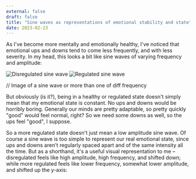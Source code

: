 ```yaml
---
external: false
draft: false
title: "Sine waves as representations of emotional stability and state"
date: 2023-02-23
---
```


As I've become more mentally and emotionally healthy, I've noticed that emotional ups and downs tend to come less frequently, and with less severity. In my head, this looks a bit like sine waves of varying frequency and amplitude:

![Disregulated sine wave](/images/disregulated-sine-wave.png)
![Regulated sine wave](/images/regulated-sine-wave.png)

// Image of a sine wave or more than one of diff frequency

But obviously (is it?), being in a healthy or regulated state doesn't simply mean that my emotional state is constant. No ups and downs would be horribly boring. Generally our minds are pretty adaptable, so pretty quickly "good" would feel normal, right? So we need some downs as well, so the ups feel "good", I suppose.

So a more regulated state doesn't just mean a low amplitude sine wave. Of course a sine wave is too simple to represent our real emotional state, since ups and downs aren't regularly spaced apart and of the same intensity all the time. But as a shorthand, it's a useful visual representation to me – disregulated feels like high amplitude, high frequency, and shifted down; while more regulated feels like lower frequency, somewhat lower amplitude, and shifted up the y-axis:
